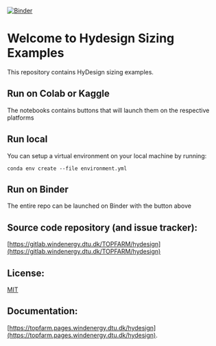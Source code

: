 [![Binder](https://mybinder.org/badge_logo.svg)](https://mybinder.org/v2/gh/DTUWindEnergy/HyDesignExamples/HEAD)

# Welcome to Hydesign Sizing Examples
This repository contains HyDesign sizing examples. 

## Run on Colab or Kaggle
The notebooks contains buttons that will launch them on the respective platforms

## Run local
You can setup a virtual environment on your local machine by running:
```
conda env create --file environment.yml
```

## Run on Binder
The entire repo can be launched on Binder with the button above


## Source code repository (and issue tracker):
[https://gitlab.windenergy.dtu.dk/TOPFARM/hydesign](https://gitlab.windenergy.dtu.dk/TOPFARM/hydesign)

## License:
[MIT](https://gitlab.windenergy.dtu.dk/TOPFARM/hydesign/blob/main/LICENSE)

## Documentation:
[https://topfarm.pages.windenergy.dtu.dk/hydesign](https://topfarm.pages.windenergy.dtu.dk/hydesign).


